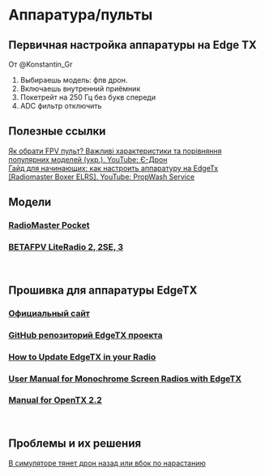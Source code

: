 # Аппаратура/пульты

## Первичная настройка аппаратуры на Edge TX 
От @Konstantin_Gr  
1. Выбираешь модель: фпв дрон.
2. Включаешь внутренний приёмник
3. Покетрейт на 250 Гц без букв спереди
4. ADC фильтр отключить

## Полезные ссылки
[Як обрати FPV пульт? Важливі характеристики та порівняння популярних моделей (укр.). YouTube: Є-Дрон](https://www.youtube.com/watch?v=qiWAyCWUw50)  
[Гайд для начинающих: как настроить аппаратуру на EdgeTx [Radiomaster Boxer ELRS]. YouTube: PropWash Service](https://www.youtube.com/watch?v=wU67j2G5Ibg)  


## Модели
### [RadioMaster Pocket](RadioMaster_Pocket/README.md)
### [BETAFPV LiteRadio 2, 2SE, 3](../10_Аппаратура(Пульты)/30_Betafpv/LiteRadio/README.md)

&nbsp;
&nbsp;
&nbsp;

## Прошивка для аппаратуры EdgeTX
### [Официальный сайт](https://edgetx.org/)
### [GitHub репозиторий EdgeTX проекта](https://github.com/EdgeTX/edgetx)
### [How to Update EdgeTX in your Radio](https://oscarliang.com/flash-edgetx/)
### [User Manual for Monochrome Screen Radios with EdgeTX](https://github.com/EdgeTX/edgetx-user-manual/tree/2.7/b-and-w-radios)
### [Manual for OpenTX 2.2](https://doc.open-tx.org/manual-for-opentx-2-2)

&nbsp;
&nbsp;
&nbsp;

## Проблемы и их решения
[В симуляторе тянет дрон назад или вбок по нарастанию](../20_Симуляторы/50_Дрифт_в_симуляторе)
